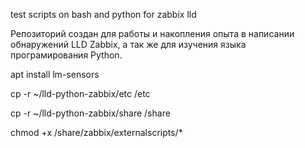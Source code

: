 test scripts on bash and python for zabbix lld

Репозиторий создан для работы и накопления опыта в написании обнаружений LLD Zabbix, а так же для изучения языка програмирования Python.

apt install lm-sensors

cp -r ~/lld-python-zabbix/etc /etc

cp -r ~/lld-python-zabbix/share /share

chmod +x /share/zabbix/externalscripts/*


